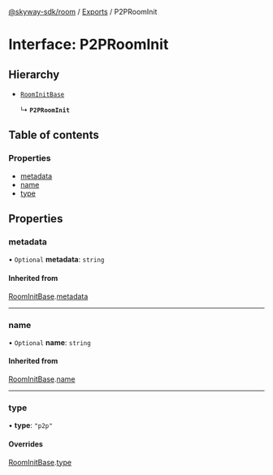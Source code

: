 [@skyway-sdk/room](../README.md) / [Exports](../modules.md) / P2PRoomInit

# Interface: P2PRoomInit

## Hierarchy

- [`RoomInitBase`](RoomInitBase.md)

  ↳ **`P2PRoomInit`**

## Table of contents

### Properties

- [metadata](P2PRoomInit.md#metadata)
- [name](P2PRoomInit.md#name)
- [type](P2PRoomInit.md#type)

## Properties

### metadata

• `Optional` **metadata**: `string`

#### Inherited from

[RoomInitBase](RoomInitBase.md).[metadata](RoomInitBase.md#metadata)

___

### name

• `Optional` **name**: `string`

#### Inherited from

[RoomInitBase](RoomInitBase.md).[name](RoomInitBase.md#name)

___

### type

• **type**: ``"p2p"``

#### Overrides

[RoomInitBase](RoomInitBase.md).[type](RoomInitBase.md#type)
